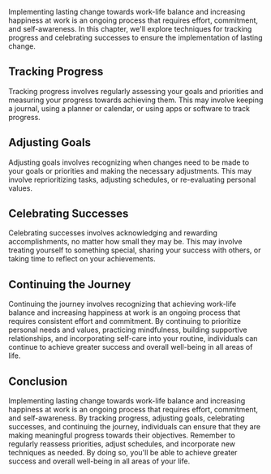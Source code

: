 
Implementing lasting change towards work-life balance and increasing happiness at work is an ongoing process that requires effort, commitment, and self-awareness. In this chapter, we'll explore techniques for tracking progress and celebrating successes to ensure the implementation of lasting change.

Tracking Progress
-----------------

Tracking progress involves regularly assessing your goals and priorities and measuring your progress towards achieving them. This may involve keeping a journal, using a planner or calendar, or using apps or software to track progress.

Adjusting Goals
---------------

Adjusting goals involves recognizing when changes need to be made to your goals or priorities and making the necessary adjustments. This may involve reprioritizing tasks, adjusting schedules, or re-evaluating personal values.

Celebrating Successes
---------------------

Celebrating successes involves acknowledging and rewarding accomplishments, no matter how small they may be. This may involve treating yourself to something special, sharing your success with others, or taking time to reflect on your achievements.

Continuing the Journey
----------------------

Continuing the journey involves recognizing that achieving work-life balance and increasing happiness at work is an ongoing process that requires consistent effort and commitment. By continuing to prioritize personal needs and values, practicing mindfulness, building supportive relationships, and incorporating self-care into your routine, individuals can continue to achieve greater success and overall well-being in all areas of life.

Conclusion
----------

Implementing lasting change towards work-life balance and increasing happiness at work is an ongoing process that requires effort, commitment, and self-awareness. By tracking progress, adjusting goals, celebrating successes, and continuing the journey, individuals can ensure that they are making meaningful progress towards their objectives. Remember to regularly reassess priorities, adjust schedules, and incorporate new techniques as needed. By doing so, you'll be able to achieve greater success and overall well-being in all areas of your life.
